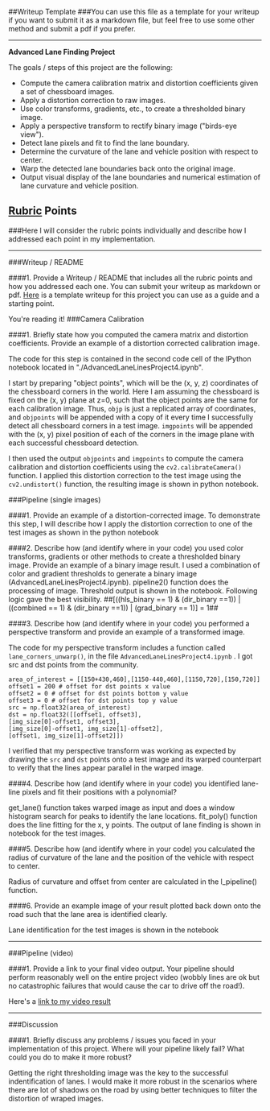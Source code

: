##Writeup Template
###You can use this file as a template for your writeup if you want to submit it as a markdown file, but feel free to use some other method and submit a pdf if you prefer.

---

**Advanced Lane Finding Project**

The goals / steps of this project are the following:

* Compute the camera calibration matrix and distortion coefficients given a set of chessboard images.
* Apply a distortion correction to raw images.
* Use color transforms, gradients, etc., to create a thresholded binary image.
* Apply a perspective transform to rectify binary image ("birds-eye view").
* Detect lane pixels and fit to find the lane boundary.
* Determine the curvature of the lane and vehicle position with respect to center.
* Warp the detected lane boundaries back onto the original image.
* Output visual display of the lane boundaries and numerical estimation of lane curvature and vehicle position.

[//]: # (Image References)

[image1]: ./examples/undistort_output.png "Undistorted"
[image2]: ./test_images/test1.jpg "Road Transformed"
[image3]: ./examples/binary_combo_example.jpg "Binary Example"
[image4]: ./examples/warped_straight_lines.jpg "Warp Example"
[image5]: ./examples/color_fit_lines.jpg "Fit Visual"
[image6]: ./examples/example_output.jpg "Output"
[video1]: ./project_video.mp4 "Video"

## [Rubric](https://review.udacity.com/#!/rubrics/571/view) Points
###Here I will consider the rubric points individually and describe how I addressed each point in my implementation.  

---
###Writeup / README

####1. Provide a Writeup / README that includes all the rubric points and how you addressed each one.  You can submit your writeup as markdown or pdf.  [Here](https://github.com/udacity/CarND-Advanced-Lane-Lines/blob/master/writeup_template.md) is a template writeup for this project you can use as a guide and a starting point.  

You're reading it!
###Camera Calibration

####1. Briefly state how you computed the camera matrix and distortion coefficients. Provide an example of a distortion corrected calibration image.

The code for this step is contained in the second code cell of the IPython notebook located in "./AdvancedLaneLinesProject4.ipynb".  

I start by preparing "object points", which will be the (x, y, z) coordinates of the chessboard corners in the world. Here I am assuming the chessboard is fixed on the (x, y) plane at z=0, such that the object points are the same for each calibration image.  Thus, `objp` is just a replicated array of coordinates, and `objpoints` will be appended with a copy of it every time I successfully detect all chessboard corners in a test image.  `imgpoints` will be appended with the (x, y) pixel position of each of the corners in the image plane with each successful chessboard detection.  

I then used the output `objpoints` and `imgpoints` to compute the camera calibration and distortion coefficients using the `cv2.calibrateCamera()` function.  I applied this distortion correction to the test image using the `cv2.undistort()` function, the resulting image is shown in python notebook. 


###Pipeline (single images)

####1. Provide an example of a distortion-corrected image.
To demonstrate this step, I will describe how I apply the distortion correction to one of the test images as shown in the python notebook

####2. Describe how (and identify where in your code) you used color transforms, gradients or other methods to create a thresholded binary image.  Provide an example of a binary image result.
I used a combination of color and gradient thresholds to generate a binary image (AdvancedLaneLinesProject4.ipynb).  pipeline2() function does the processing of image. Threshold output is shown in the notebook. Following logic gave the best visibility. 
##[((hls_binary == 1) & (dir_binary ==1)) | ((combined == 1) & (dir_binary ==1)) | (grad_binary == 1)] = 1##


####3. Describe how (and identify where in your code) you performed a perspective transform and provide an example of a transformed image.

The code for my perspective transform includes a function called `lane_corners_unwarp()`,  in the file `AdvancedLaneLinesProject4.ipynb` .  I got src and dst points from the community. 
```
area_of_interest = [[150+430,460],[1150-440,460],[1150,720],[150,720]]
offset1 = 200 # offset for dst points x value
offset2 = 0 # offset for dst points bottom y value
offset3 = 0 # offset for dst points top y value
src = np.float32(area_of_interest)
dst = np.float32([[offset1, offset3], 
[img_size[0]-offset1, offset3], 
[img_size[0]-offset1, img_size[1]-offset2], 
[offset1, img_size[1]-offset2]])
```
I verified that my perspective transform was working as expected by drawing the `src` and `dst` points onto a test image and its warped counterpart to verify that the lines appear parallel in the warped image.



####4. Describe how (and identify where in your code) you identified lane-line pixels and fit their positions with a polynomial?

get_lane() function takes warped image as input and does a window histogram search for peaks to identify the lane locations. fit_poly() function does the line fitting for the x, y points. The output of lane finding is shown in notebook for the test images.


####5. Describe how (and identify where in your code) you calculated the radius of curvature of the lane and the position of the vehicle with respect to center.

Radius of curvature and offset from center are calculated in the l_pipeline() function. 

####6. Provide an example image of your result plotted back down onto the road such that the lane area is identified clearly.

Lane identification for the test images is shown in the notebook



---

###Pipeline (video)

####1. Provide a link to your final video output.  Your pipeline should perform reasonably well on the entire project video (wobbly lines are ok but no catastrophic failures that would cause the car to drive off the road!).

Here's a [link to my video result](./project_video_out.mp4)

---

###Discussion

####1. Briefly discuss any problems / issues you faced in your implementation of this project.  Where will your pipeline likely fail?  What could you do to make it more robust?

Getting the right thresholding image was the key to the successful indentification of lanes. I would make it more robust in the scenarios where there are lot of shadows on the road by using better techniques to filter the distortion of wraped images. 


